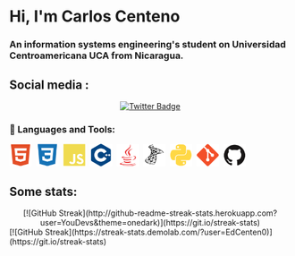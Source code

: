 <h1>Hi, I'm Carlos Centeno</h1>

<h3>
An information systems engineering's student on Universidad Centroamericana UCA from Nicaragua.
</h3>

<h2>
Social media :
</h2>


<div id="badges" align="center">
<a href="https://twitter.com/CarlosSuspect" target="">
<img src ="https://img.shields.io/twitter/follow/CarlosSuspect?label=Follow%20me%20on%20%40CarlosSuspect&logo=twitter&style=for-the-badge" alt="Twitter Badge" />
</a>
</div>
<div align="left">
    <h3>🔨 Languages and Tools:</h3>
    <div>
        <img src="https://github.com/devicons/devicon/blob/master/icons/html5/html5-plain.svg" title="HTML5" alt="HTML" width="40" height="40"/>&nbsp;
        <img src="https://github.com/devicons/devicon/blob/master/icons/css3/css3-plain.svg"  title="CSS3" alt="CSS" width="40" height="40"/>&nbsp;
        <img src="https://github.com/devicons/devicon/blob/master/icons/javascript/javascript-plain.svg" title="JavaScript" alt="JavaScript" width="40" height="40"/>&nbsp;
        <img src="https://github.com/devicons/devicon/blob/master/icons/cplusplus/cplusplus-plain.svg" title="CPP" alt="CPP" width="40" height="40"/>&nbsp;
        <img src="https://github.com/devicons/devicon/blob/master/icons/java/java-plain.svg" title="Java" alt="Java" width="40" height="40"/>&nbsp;
        <img src="https://github.com/devicons/devicon/blob/master/icons/microsoftsqlserver/microsoftsqlserver-plain.svg" title="SQLServer" alt="SQLServer" width="40" height="40"/>&nbsp;
        <img src="https://github.com/devicons/devicon/blob/master/icons/python/python-plain.svg" title="Python" alt="Python" width="40" height="40"/>&nbsp;
        <img src="https://github.com/devicons/devicon/blob/master/icons/git/git-plain.svg" title="Git"  alt="Git" width="40" height="40"/>&nbsp;
        <img src="https://github.com/devicons/devicon/blob/master/icons/github/github-original.svg" title="Github" **alt="Github" width="40" height="40"/>
      </div>
</div>

<h2>Some stats:</h2>
<div align="center">
[![GitHub Streak](http://github-readme-streak-stats.herokuapp.com?user=YouDevs&theme=onedark)](https://git.io/streak-stats)
</div>
[![GitHub Streak](https://streak-stats.demolab.com/?user=EdCenten0)](https://git.io/streak-stats)
